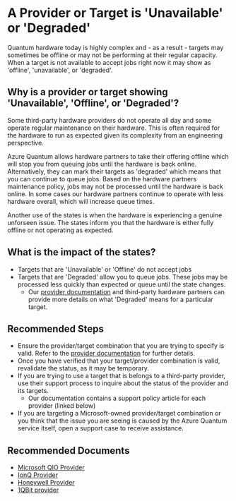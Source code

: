 <properties
  pagetitle="A Provider or Target is 'Unavailable' or 'Degraded'"
  service=""
  resource=""
  ms.author="dasto"
  selfhelptype="Generic"
  supporttopicids="32740193,32740195"
  productpesids="17040"
  cloudEnvironments="public, fairfax, usnat, ussec"
  articleid="f7ee66ed-36d0-4b3c-9302-8c8d02b2c8d2"
  ownershipid="Azure_Quantum" />
# A Provider or Target is 'Unavailable' or 'Degraded'

Quantum hardware today is highly complex and - as a result - targets may sometimes be offline or may not be performing at their regular capacity. When a target is not available to accept jobs right now it may show as 'offline', 'unavailable', or 'degraded'.

## **Why is a provider or target showing 'Unavailable', 'Offline', or 'Degraded'?**

Some third-party hardware providers do not operate all day and some operate regular maintenance on their hardware. This is often required for the hardware to run as expected given its complexity from an engineering perspective.

Azure Quantum allows hardware partners to take their offering offline which will stop you from queuing jobs until the hardware is back online.
Alternatively, they can mark their targets as 'degraded' which means that you can continue to queue jobs. Based on the hardware partners maintenance policy, jobs may not be processed until the hardware is back online. In some cases our hardware partners continue to operate with less hardware overall, which will increase queue times.

Another use of the states is when the hardware is experiencing a genuine unforseen issue. The states inform you that the hardware is either fully offline or not operating as expected.

## **What is the impact of the states?**

- Targets that are 'Unavailable' or 'Offline' do not accept jobs
- Targets that are 'Degraded' allow you to queue jobs. These jobs may be processed less quickly than expected or queue until the state changes.
  - Our [provider documentation](https://docs.microsoft.com/azure/quantum/overview-azure-quantum#providers-and-targets) and third-party hardware partners can provide more details on what 'Degraded' means for a particular target.

## **Recommended Steps**

- Ensure the provider/target combination that you are trying to specify is valid. Refer to the [provider documentation](https://docs.microsoft.com/azure/quantum/overview-azure-quantum#providers-and-targets) for further details.
- Once you have verified that your target/provider combination is valid, revalidate the status, as it may be temporary.
- If you are trying to use a target that is belongs to a third-party provider, use their support process to inquire about the status of the provider and its targets.
  - Our documentation contains a support policy article for each provider (linked below)
- If you are targeting a Microsoft-owned provider/target combination or you think that the issue you are seeing is caused by the Azure Quantum service itself, open a support case to receive assistance.

## **Recommended Documents**

* [Microsoft QIO Provider](https://docs.microsoft.com/azure/quantum/provider-microsoft-qio)
* [IonQ Provider](https://docs.microsoft.com/azure/quantum/provider-ionq)
* [Honeywell Provider](https://docs.microsoft.com/azure/quantum/provider-honeywell)
* [1QBit provider](https://docs.microsoft.com/azure/quantum/provider-1qbit)

